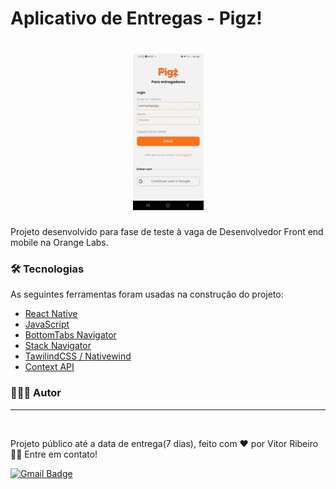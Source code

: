 # Aplicativo de Entregas - Pigz!

<h1 align="center">
  <img alt="Pigz Login" title="Pigz Login" src="./src/bannerGitHub/printOne.jpeg" />
</h1> 

Projeto desenvolvido para fase de teste à vaga de Desenvolvedor Front end mobile na Orange Labs. 

### 🛠 Tecnologias

As seguintes ferramentas foram usadas na construção do projeto:
- [React Native](https://reactnative.dev/)
- [JavaScript](https://developer.mozilla.org/pt-BR/docs/Web/JavaScript)
- [BottomTabs Navigator](https://reactnavigation.org/docs/bottom-tab-navigator/)
- [Stack Navigator](https://reactnavigation.org/docs/stack-navigator)
- [TawilindCSS / Nativewind](https://www.nativewind.dev/)
- [Context API](https://reactjs.org/docs/context.html)

### 👨🏾‍💻 Autor
---

 <img style="border-radius: 50%;" src="https://github.com/vitorrdc.png" width="100px;" alt=""/>

Projeto público até a data de entrega(7 dias), feito com ❤️ por Vitor Ribeiro 👋🏽 Entre em contato!


[![Gmail Badge](https://img.shields.io/badge/-vitor.camposrdc@gmail.com-c14438?style=flat-square&logo=Gmail&logoColor=white&link=mailto:vitor.camposrdc@gmail.com)](mailto:vitor.camposrdc@gmail.com)
